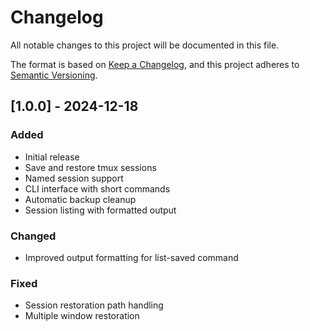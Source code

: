 # Changelog
All notable changes to this project will be documented in this file.

The format is based on [Keep a Changelog](https://keepachangelog.com/en/1.0.0/),
and this project adheres to [Semantic Versioning](https://semver.org/spec/v2.0.0.html).

## [1.0.0] - 2024-12-18
### Added
- Initial release
- Save and restore tmux sessions
- Named session support
- CLI interface with short commands
- Automatic backup cleanup
- Session listing with formatted output

### Changed
- Improved output formatting for list-saved command

### Fixed
- Session restoration path handling
- Multiple window restoration
